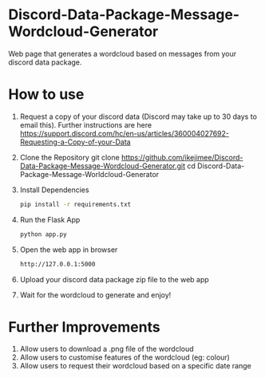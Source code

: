 # Discord-Data-Package-Message-Wordcloud-Generator
Web page that generates a wordcloud based on messages from your discord data package. 


# How to use
1. Request a copy of your discord data (Discord may take up to 30 days to email this). Further instructions are here https://support.discord.com/hc/en-us/articles/360004027692-Requesting-a-Copy-of-your-Data
  
3. Clone the Repository
   git clone https://github.com/ikejimee/Discord-Data-Package-Message-Wordcloud-Generator.git
   cd Discord-Data-Package-Message-Worldcloud-Generator
4. Install Dependencies
   ```bash
   pip install -r requirements.txt
6. Run the Flask App
   ```bash
   python app.py
8. Open the web app in browser
   ```bash
   http://127.0.0.1:5000
10. Upload your discord data package zip file to the web app
11. Wait for the wordcloud to generate and enjoy!

# Further Improvements
1. Allow users to download a .png file of the wordcloud
2. Allow users to customise features of the wordcloud (eg: colour)
3. Allow users to request their wordcloud based on a specific date range
